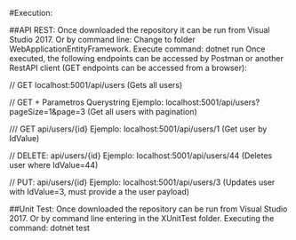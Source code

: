 #Execution:

##API REST:
Once downloaded the repository it can be run from Visual Studio 2017.
Or by command line: Change to folder WebApplicationEntityFramework. Execute command: dotnet run
Once executed, the following endpoints can be accessed by Postman or another RestAPI client (GET endpoints can be accessed from a browser):


// GET
localhost:5001/api/users  (Gets all users)

// GET + Parametros Querystring
Ejemplo: localhost:5001/api/users?pageSize=1&page=3  (Get all users with pagination)

/// GET api/users/{id}
Ejemplo: localhost:5001/api/users/1 (Get user by IdValue)

// DELETE: api/users/{id}
Ejemplo: localhost:5001/api/users/44 (Deletes user where IdValue=44)

// PUT: api/users/{id} 
Ejemplo: localhost:5001/api/users/3 (Updates user with IdValue=3, must provide a the user payload)


##Unit Test:
Once downloaded the repository can be run from Visual Studio 2017.
Or by command line entering in the XUnitTest folder. Executing the command: dotnet test

